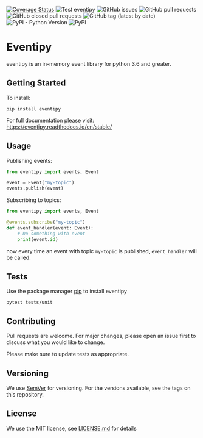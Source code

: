 [![Coverage Status](https://coveralls.io/repos/github/JonatanMartens/eventipy/badge.svg?branch=master)](https://coveralls.io/github/JonatanMartens/eventipy?branch=master)
![Test eventipy](https://github.com/JonatanMartens/eventipy/workflows/test/badge.svg)
![GitHub issues](https://img.shields.io/github/issues-raw/JonatanMartens/eventipy)
![GitHub pull requests](https://img.shields.io/github/issues-pr-raw/JonatanMartens/eventipy)
![GitHub closed pull requests](https://img.shields.io/github/issues-pr-closed-raw/JonatanMartens/eventipy)
![GitHub tag (latest by date)](https://img.shields.io/github/v/tag/JonatanMartens/eventipy)
![PyPI - Python Version](https://img.shields.io/pypi/pyversions/eventipy)
![PyPI](https://img.shields.io/pypi/v/eventipy)


# Eventipy
eventipy is an in-memory event library for python 3.6 and greater.

## Getting Started
To install:

`pip install eventipy`

For full documentation please visit: https://eventipy.readthedocs.io/en/stable/

## Usage

Publishing events:

```python
from eventipy import events, Event

event = Event("my-topic")
events.publish(event)
```

Subscribing to topics:

```python
from eventipy import events, Event

@events.subscribe("my-topic")
def event_handler(event: Event):
    # Do something with event
    print(event.id)
```

now every time an event with topic `my-topic` is published, `event_handler` will be called.

## Tests
Use the package manager [pip](https://pip.pypa.io/en/stable/) to install eventipy
 
`pytest tests/unit`

## Contributing
Pull requests are welcome. For major changes, please open an issue first to discuss what you would like to change.

Please make sure to update tests as appropriate.


## Versioning
We use [SemVer](semver.org) for versioning. For the versions available, see the tags on this repository.

## License
We use the MIT license, see [LICENSE.md](LICENSE.md) for details